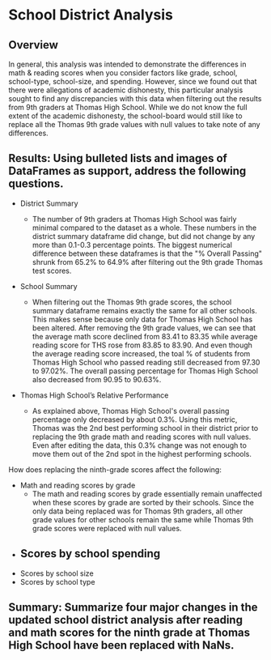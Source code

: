 # School District Analysis

## Overview
In general, this analysis was intended to demonstrate the differences in math & reading scores when you consider factors like grade, school, school-type, school-size, and spending. However, since we found out that there were allegations of academic dishonesty, this particular analysis sought to find any discrepancies with this data when filtering out the results from 9th graders at Thomas High School. While we do not know the full extent of the academic dishonesty, the school-board would still like to replace all the Thomas 9th grade values with null values to take note of any differences. 
  
## Results: Using bulleted lists and images of DataFrames as support, address the following questions.

- District Summary 
  - The number of 9th graders at Thomas High School was fairly minimal compared to the dataset as a whole. These numbers in the district summary dataframe did change, but did not change by any more than 0.1-0.3 percentage points. The biggest numerical difference between these dataframes is that the "% Overall Passing" shrunk from 65.2% to 64.9% after filtering out the 9th grade Thomas test scores.

- School Summary 
  - When filtering out the Thomas 9th grade scores, the school summary dataframe remains exactly the same for all other schools. This makes sense because only data for Thomas High School has been altered. After removing the 9th grade values, we can see that the average math score declined from 83.41 to 83.35 while average reading score for THS rose from 83.85 to 83.90. And even though the average reading score increased, the toal % of students from Thomas High School who passed reading still decreased from 97.30 to 97.02%. The overall passing percentage for Thomas High School also decreased from 90.95 to 90.63%. 


- Thomas High School’s Relative Performance
  - As explained above, Thomas High School's overall passing percentage only decreased by about 0.3%. Using this metric, Thomas was the 2nd best performing school in their district prior to replacing the 9th grade math and reading scores with null values. Even after editing the data, this 0.3% change was not enough to move them out of the 2nd spot in the highest performing schools. 

How does replacing the ninth-grade scores affect the following:
  - Math and reading scores by grade
    - The math and reading scores by grade essentially remain unaffected when these scores by grade are sorted by their schools. Since the only data being replaced was for Thomas 9th graders, all other grade values for other schools remain the same while Thomas 9th grade scores were replaced with null values. 
  - Scores by school spending
    - 
  - Scores by school size
  - Scores by school type

## Summary: Summarize four major changes in the updated school district analysis after reading and math scores for the ninth grade at Thomas High School have been replaced with NaNs.
